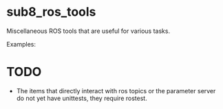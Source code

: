 sub8_ros_tools
==============

Miscellaneous ROS tools that are useful for various tasks.

Examples:



# TODO
* The items that directly interact with ros topics or the parameter server do not yet have unittests, they require rostest.